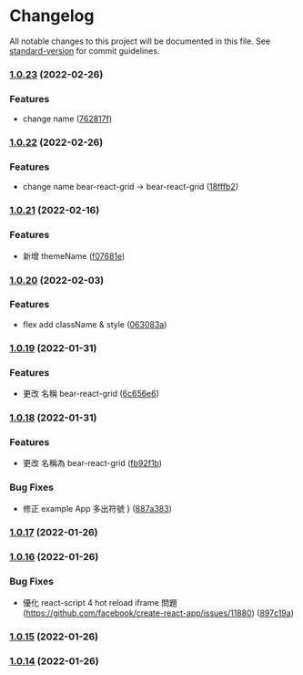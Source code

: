 # Changelog

All notable changes to this project will be documented in this file. See [standard-version](https://github.com/conventional-changelog/standard-version) for commit guidelines.

### [1.0.23](https://github.com/imagine10255/bear-react-grid/compare/v1.0.22...v1.0.23) (2022-02-26)


### Features

* change name ([762817f](https://github.com/imagine10255/bear-react-grid/commit/762817f6f7d675fb48707b80a96c8bba917dd88a))

### [1.0.22](https://github.com/imagine10255/bear-react-grid/compare/v1.0.21...v1.0.22) (2022-02-26)


### Features

* change name bear-react-grid -> bear-react-grid ([18fffb2](https://github.com/imagine10255/bear-react-grid/commit/18fffb253a76c4e6bb9ba8eb2abab27d79bc6b1c))

### [1.0.21](https://github.com/imagine10255/bear-react-grid/compare/v1.0.20...v1.0.21) (2022-02-16)


### Features

* 新增 themeName ([f07681e](https://github.com/imagine10255/bear-react-grid/commit/f07681e828f0d2c3f5ba8725a0ec1448fd10903e))

### [1.0.20](https://github.com/imagine10255/bear-react-grid/compare/v1.0.19...v1.0.20) (2022-02-03)


### Features

* flex add className & style ([063083a](https://github.com/imagine10255/bear-react-grid/commit/063083af17ff45b3f89e875ee5ab2c031f3d2be8))

### [1.0.19](https://github.com/imagine10255/bear-react-grid/compare/v1.0.18...v1.0.19) (2022-01-31)


### Features

* 更改 名稱 bear-react-grid ([6c656e6](https://github.com/imagine10255/bear-react-grid/commit/6c656e63dd99f7a78dbdb44be045db2c172f206c))

### [1.0.18](https://github.com/imagine10255/bear-react-grid/compare/v1.0.17...v1.0.18) (2022-01-31)


### Features

* 更改 名稱為 bear-react-grid ([fb92f1b](https://github.com/imagine10255/bear-react-grid/commit/fb92f1b7f516aee8538c849772f079f7a96b948f))


### Bug Fixes

* 修正 example App 多出符號 } ([887a383](https://github.com/imagine10255/bear-react-grid/commit/887a3834d36ff9ff53b2c153d11fee7f3757e97f))

### [1.0.17](https://github.com/imagine10255/bear-react-grid/compare/v1.0.16...v1.0.17) (2022-01-26)

### [1.0.16](https://github.com/imagine10255/bear-react-grid/compare/v1.0.15...v1.0.16) (2022-01-26)


### Bug Fixes

* 優化 react-script 4 hot reload iframe 問題 (https://github.com/facebook/create-react-app/issues/11880) ([897c19a](https://github.com/imagine10255/bear-react-grid/commit/897c19a8d386e8bf67f1d9eef464ede33ca9f006))

### [1.0.15](https://github.com/imagine10255/bear-react-grid/compare/v1.0.14...v1.0.15) (2022-01-26)

### [1.0.14](https://github.com/imagine10255/bear-react-grid/compare/v1.0.13...v1.0.14) (2022-01-26)

